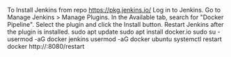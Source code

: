 To Install Jenkins from repo
https://pkg.jenkins.io/
Log in to Jenkins.
Go to Manage Jenkins > Manage Plugins.
In the Available tab, search for "Docker Pipeline".
Select the plugin and click the Install button.
Restart Jenkins after the plugin is installed.
sudo apt update
sudo apt install docker.io
sudo su - 
usermod -aG docker jenkins
usermod -aG docker ubuntu
systemctl restart docker
http://<ec2-instance-public-ip>:8080/restart
